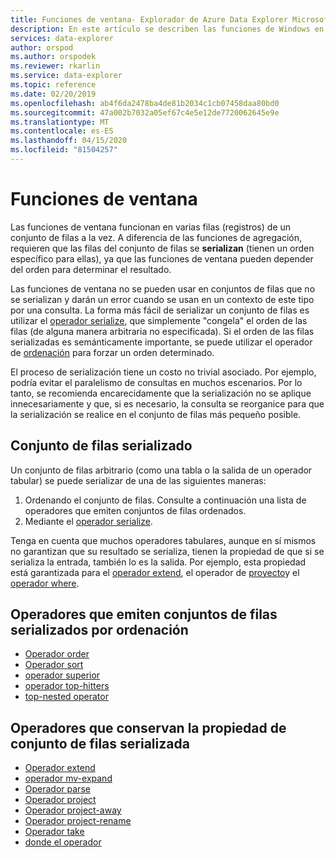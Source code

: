 ```yaml
---
title: Funciones de ventana- Explorador de Azure Data Explorer Microsoft Docs
description: En este artículo se describen las funciones de Windows en el Explorador de datos de Azure.
services: data-explorer
author: orspod
ms.author: orspodek
ms.reviewer: rkarlin
ms.service: data-explorer
ms.topic: reference
ms.date: 02/20/2019
ms.openlocfilehash: ab4f6da2478ba4de81b2034c1cb07458daa80bd0
ms.sourcegitcommit: 47a002b7032a05ef67c4e5e12de7720062645e9e
ms.translationtype: MT
ms.contentlocale: es-ES
ms.lasthandoff: 04/15/2020
ms.locfileid: "81504257"
---
```

# <a name="window-functions"></a>Funciones de ventana

Las funciones de ventana funcionan en varias filas (registros) de un conjunto de filas a la vez.
A diferencia de las funciones de agregación, requieren que las filas del conjunto de filas se **serializan** (tienen un orden específico para ellas), ya que las funciones de ventana pueden depender del orden para determinar el resultado.

Las funciones de ventana no se pueden usar en conjuntos de filas que no se serializan y darán un error cuando se usan en un contexto de este tipo por una consulta. La forma más fácil de serializar un conjunto de filas es utilizar el [operador serialize](./serializeoperator.md), que simplemente "congela" el orden de las filas (de alguna manera arbitraria no especificada).
Si el orden de las filas serializadas es semánticamente importante, se puede utilizar el operador de [ordenación](./sortoperator.md) para forzar un orden determinado.

El proceso de serialización tiene un costo no trivial asociado. Por ejemplo, podría evitar el paralelismo de consultas en muchos escenarios. Por lo tanto, se recomienda encarecidamente que la serialización no se aplique innecesariamente y que, si es necesario, la consulta se reorganice para que la serialización se realice en el conjunto de filas más pequeño posible.

## <a name="serialized-row-set"></a>Conjunto de filas serializado

Un conjunto de filas arbitrario (como una tabla o la salida de un operador tabular) se puede serializar de una de las siguientes maneras:

1. Ordenando el conjunto de filas. Consulte a continuación una lista de operadores que emiten conjuntos de filas ordenados.
2. Mediante el [operador serialize](./serializeoperator.md).

Tenga en cuenta que muchos operadores tabulares, aunque en sí mismos no garantizan que su resultado se serializa, tienen la propiedad de que si se serializa la entrada, también lo es la salida. Por ejemplo, esta propiedad está garantizada para el [operador extend](./extendoperator.md), el operador de [proyecto](./projectoperator.md)y el [operador where](./whereoperator.md).

## <a name="operators-that-emit-serialized-row-sets-by-sorting"></a>Operadores que emiten conjuntos de filas serializados por ordenación

* [Operador order](./orderoperator.md)
* [Operador sort](./sortoperator.md)
* [operador superior](./topoperator.md)
* [operador top-hitters](./tophittersoperator.md)
* [top-nested operator](./topnestedoperator.md)

## <a name="operators-that-preserve-the-serialized-row-set-property"></a>Operadores que conservan la propiedad de conjunto de filas serializada

* [Operador extend](./extendoperator.md)
* [operador mv-expand](./mvexpandoperator.md)
* [Operador parse](./parseoperator.md)
* [Operador project](./projectoperator.md)
* [Operador project-away](./projectawayoperator.md)
* [Operador project-rename](./projectrenameoperator.md)
* [Operador take](./takeoperator.md)
* [donde el operador](./whereoperator.md)